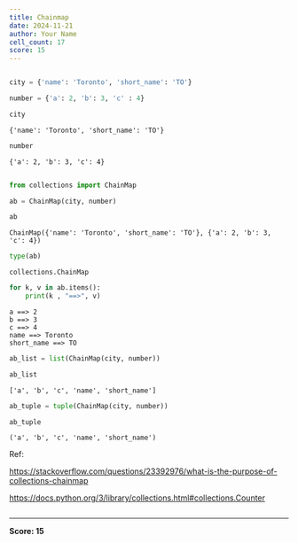 ```yaml
---
title: Chainmap
date: 2024-11-21
author: Your Name
cell_count: 17
score: 15
---
```


```python

```


```python
city = {'name': 'Toronto', 'short_name': 'TO'}
```


```python
number = {'a': 2, 'b': 3, 'c' : 4}
```


```python
city
```




    {'name': 'Toronto', 'short_name': 'TO'}




```python
number
```




    {'a': 2, 'b': 3, 'c': 4}




```python

```


```python
from collections import ChainMap
```


```python
ab = ChainMap(city, number)
```


```python
ab
```




    ChainMap({'name': 'Toronto', 'short_name': 'TO'}, {'a': 2, 'b': 3, 'c': 4})




```python
type(ab)
```




    collections.ChainMap




```python
for k, v in ab.items():
    print(k , "==>", v)
```

    a ==> 2
    b ==> 3
    c ==> 4
    name ==> Toronto
    short_name ==> TO



```python
ab_list = list(ChainMap(city, number))
```


```python
ab_list
```




    ['a', 'b', 'c', 'name', 'short_name']




```python
ab_tuple = tuple(ChainMap(city, number))
```


```python
ab_tuple
```




    ('a', 'b', 'c', 'name', 'short_name')



Ref:

https://stackoverflow.com/questions/23392976/what-is-the-purpose-of-collections-chainmap

https://docs.python.org/3/library/collections.html#collections.Counter


```python

```


---
**Score: 15**